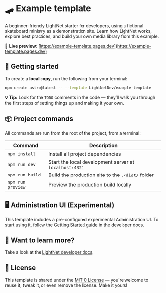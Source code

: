 <!-- TODO: update the content of this readme to match your site -->

# 🛹 Example template

A beginner-friendly LightNet starter for developers, using a fictional skateboard ministry as a demonstration site. Learn how LightNet works, explore best practices,
and build your own media library from this example.

🔗 **Live preview**: [https://example-template.pages.dev](https://example-template.pages.dev)

## 🚀 Getting started

To create a **local copy**, run the following from your terminal:

```sh
npm create astro@latest -- --template LightNetDev/example-template
```

**💡 Tip:** Look for the `TODO` comments in the code — they’ll walk you through the first steps of setting things up and making it your own.

## 📦 Project commands

All commands are run from the root of the project, from a terminal:

| Command           | Description                                            |
| ----------------- | ------------------------------------------------------ |
| `npm install`     | Install all project dependencies                       |
| `npm run dev`     | Start the local development server at `localhost:4321` |
| `npm run build`   | Build the production site to the `./dist/` folder      |
| `npm run preview` | Preview the production build locally                   |

## 🖥️ Administration UI (Experimental)

This template includes a pre-configured experimental Administration UI.
To start using it, follow the [Getting Started guide](https://docs.lightnet.community/start-here/getting-started/#optional-make-another-modification-using-the-administration-ui) in the developer docs.

## 👀 Want to learn more?

Take a look at the [LightNet developer docs](https://docs.lightnet.community).

## 📄 License

This template is shared under the [MIT-0 License](LICENSE) — you're welcome to reuse it, tweak it, or even remove the license. Make it yours!
